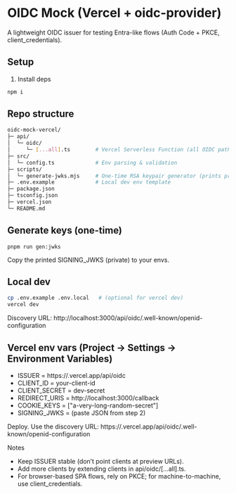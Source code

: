 # OIDC Mock (Vercel + oidc-provider)

A lightweight OIDC issuer for testing Entra-like flows (Auth Code + PKCE, client_credentials).

## Setup

1) Install deps
```bash
npm i
```
##  Repo structure

```bash
oidc-mock-vercel/
├─ api/
│  └─ oidc/
│     └─ [...all].ts        # Vercel Serverless Function (all OIDC paths)
├─ src/
│  └─ config.ts             # Env parsing & validation
├─ scripts/
│  └─ generate-jwks.mjs     # One-time RSA keypair generator (prints private+public JWK)
├─ .env.example             # Local dev env template
├─ package.json
├─ tsconfig.json
├─ vercel.json
└─ README.md

```
## Generate keys (one-time)

```bsh
pnpm run gen:jwks
```
Copy the printed SIGNING_JWKS (private) to your envs.

## 	Local dev

```bash
cp .env.example .env.local   # (optional for vercel dev)
vercel dev
```

Discovery URL:
http://localhost:3000/api/oidc/.well-known/openid-configuration

## Vercel env vars (Project → Settings → Environment Variables)

* ISSUER = https://<project>.vercel.app/api/oidc
* CLIENT_ID = your-client-id
* CLIENT_SECRET = dev-secret
* REDIRECT_URIS = http://localhost:3000/callback
* COOKIE_KEYS = ["a-very-long-random-secret"]
* SIGNING_JWKS = (paste JSON from step 2)

Deploy. Use the discovery URL:
https://<project>.vercel.app/api/oidc/.well-known/openid-configuration

Notes
* Keep ISSUER stable (don’t point clients at preview URLs).
* Add more clients by extending clients in api/oidc/[...all].ts.
* For browser-based SPA flows, rely on PKCE; for machine-to-machine, use client_credentials.